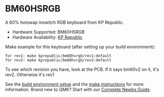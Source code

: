 # BM60HSRGB

A 60% hotswap inswitch RGB keyboard from KP Republic. 

* Hardware Supported: BM60HSRGB
* Hardware Availability: [KP Republic](https://kprepublic.com/products/bm60-rgb-60-gh60-hot-swappable-pcb-programmed-qmk-firmware-type-c)

Make example for this keyboard (after setting up your build environment):

    for rev1: make kprepublic/bm60hsrgb/rev1:default
    for rev2: make kprepublic/bm60hsrgb/rev2:default


To see which revision you have, look at the PCB. If it says bm60v2 on it, it's rev2. Otherwise it's rev1


See the [build environment setup](https://docs.qmk.fm/#/getting_started_build_tools) and the [make instructions](https://docs.qmk.fm/#/getting_started_make_guide) for more information. Brand new to QMK? Start with our [Complete Newbs Guide](https://docs.qmk.fm/#/newbs).
